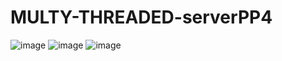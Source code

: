 # MULTY-THREADED-serverPP4
![image](https://user-images.githubusercontent.com/94604760/142513667-2134e311-76ba-4e59-bf23-c72659586afc.png)
![image](https://user-images.githubusercontent.com/94604760/142513693-7088fe48-db5c-4e4d-8efd-366a87f01dfd.png)
![image](https://user-images.githubusercontent.com/94604760/142513722-eb46f949-39e0-4bbd-9667-4b82671d50d5.png)
